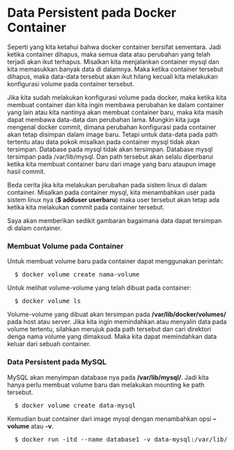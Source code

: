 # Data Persistent pada Docker Container
Seperti yang kita ketahui bahwa docker container bersifat sementara. Jadi ketika container dihapus, maka semua data atau perubahan yang telah terjadi akan ikut terhapus. Misalkan kita menjalankan container mysql dan kita memasukkan banyak data di dalamnya. Maka ketika container tersebut dihapus, maka data-data tersebut akan ikut hilang kecuali kita melakukan konfigurasi volume pada container tersebut.

Jika kita sudah melakukan konfigurasi volume pada docker, maka ketika kita membuat container dan kita ingin membawa perubahan ke dalam container yang lain atau kita nantinya akan membuat container baru, maka kita masih dapat membawa data-data dan perubahan lama. Mungkin kita juga mengenal docker commit, dimana perubahan konfigurasi pada container akan tetap disimpan dalam image baru. Tetapi untuk data-data pada path tertentu atau data pokok misalkan pada container mysql tidak akan tersimpan. Database pada mysql tidak akan tersimpan. Database mysql tersimpan pada /var/lib/mysql. Dan path tersebut akan selalu diperbarui ketika kita membuat container baru dari image yang baru ataupun image hasil commit.

Beda cerita jika kita melakukan perubahan pada sistem linux di dalam container. Misalkan pada container mysql, kita menambahkan user pada sistem linux nya (<b>$ adduser userbaru</b>) maka user tersebut akan tetap ada ketika kita melakukan commit pada container tersebut.

Saya akan memberikan sedikit gambaran bagaimana data dapat tersimpan di dalam container.

### Membuat Volume pada Container
Untuk membuat volume baru pada container dapat menggunakan perintah:
<pre>
  $ docker volume create nama-volume
</pre>

Untuk melihat volume-volume yang telah dibuat pada container:

<pre>
  $ docker volume ls
</pre>

Volume-volume yang dibuat akan tersimpan pada <b>/var/lib/docker/volumes/</b> pada host atau server. Jika kita ingin memindahkan atau menyalin data pada volume tertentu, silahkan merujuk pada path tersebut dan cari direktori denga nama volume yang dimaksud. Maka kita dapat memindahkan data keluar dari sebuah container.

### Data Persistent pada MySQL

MySQL akan menyimpan database nya pada <b>/var/lib/mysql/</b>. Jadi kita hanya perlu membuat volume baru dan melakukan mounting ke path tersebut.

<pre>
  $ docker volume create data-mysql
</pre>

Kemudian buat container dari image mysql dengan menambahkan opsi <b>–volume</b> atau <b>-v</b>.

<pre>
  $ docker run -itd --name database1 -v data-mysql:/var/lib/mysql -e MYSQL_ROOT_PASSWORD=12345 -p 3306:3306 mysql 
</pre>


